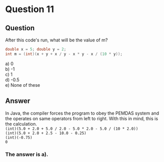 # Question 11
## Question
After this code's run, what will be the value of m?
```java
double x = 5; double y = 2;
int m = (int)(x + y + x / y - x * y - x / (10 * y));
```
a) 0  
b) -1  
c) 1  
d) -0.5  
e) None of these  
## Answer
In Java, the compiler forces the program to obey the PEMDAS system and the operates on same operators from left to right. With this in mind, this is the calculation.  
`(int)(5.0 + 2.0 + 5.0 / 2.0 - 5.0 * 2.0 - 5.0 / (10 * 2.0))`  
`(int)(5.0 + 2.0 + 2.5 - 10.0 - 0.25)`    
`(int)(-0.75)`  
`0`  

### **The answer is a).**